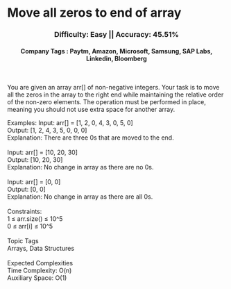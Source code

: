 <h1>Move all zeros to end of array</h1>
<h3 align="center">Difficulty: Easy || Accuracy: 45.51%</h3>
<h4 align="center">Company Tags : Paytm, Amazon, Microsoft, Samsung, SAP Labs, Linkedin, Bloomberg</h4>
<br>
<p>You are given an array arr[] of non-negative integers. Your task is to move all the zeros in the array to the right end while maintaining the relative order of the non-zero elements. The operation must be performed in place, meaning you should not use extra space for another array.</p>

Examples:
Input: arr[] = [1, 2, 0, 4, 3, 0, 5, 0]<br>
Output: [1, 2, 4, 3, 5, 0, 0, 0]<br>
Explanation: There are three 0s that are moved to the end.
<br><br>
Input: arr[] = [10, 20, 30]<br>
Output: [10, 20, 30]<br>
Explanation: No change in array as there are no 0s.
<br><br>
Input: arr[] = [0, 0]<br>
Output: [0, 0]<br>
Explanation: No change in array as there are all 0s.
<br><br>
Constraints:<br>
1 ≤ arr.size() ≤ 10^5<br>
0 ≤ arr[i] ≤ 10^5
<br><br>
Topic Tags<br>
Arrays, Data Structures
<br><br>
Expected Complexities<br>
Time Complexity: O(n)<br>
Auxiliary Space: O(1)
